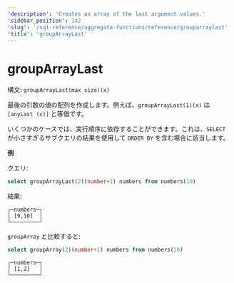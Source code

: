 ```yaml
---
'description': 'Creates an array of the last argument values.'
'sidebar_position': 142
'slug': '/sql-reference/aggregate-functions/reference/grouparraylast'
'title': 'groupArrayLast'
---
```





# groupArrayLast

構文: `groupArrayLast(max_size)(x)`

最後の引数の値の配列を作成します。例えば、`groupArrayLast(1)(x)` は `[anyLast (x)]` と等価です。

いくつかのケースでは、実行順序に依存することができます。これは、`SELECT` が小さすぎるサブクエリの結果を使用して `ORDER BY` を含む場合に該当します。

**例**

クエリ:

```sql
select groupArrayLast(2)(number+1) numbers from numbers(10)
```

結果:

```text
┌─numbers─┐
│ [9,10]  │
└─────────┘
```

`groupArray` と比較すると:

```sql
select groupArray(2)(number+1) numbers from numbers(10)
```

```text
┌─numbers─┐
│ [1,2]   │
└─────────┘
```
